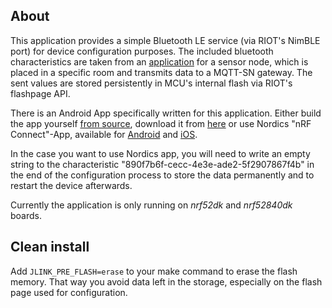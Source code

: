 ## About

This application provides a simple Bluetooth LE service (via RIOT's
NimBLE port) for device configuration purposes. The included bluetooth
characteristics are taken from an
[application](https://github.com/HendrikVE/smarthome2/tree/master/ESP32/window_alert_riot) for
a sensor node, which is placed in a specific room and transmits data to
a MQTT-SN gateway.
The sent values ​​are stored persistently in MCU's internal flash via
RIOT's flashpage API.

There is an Android App specifically written for this application.
Either build the app yourself
[from source](https://github.com/HendrikVE/smarthome2/tree/master/AndroidApp/WindowAlarmConfig),
download it from
[here](https://play.google.com/store/apps/details?id=de.vanappsteer.windowalarmconfig)
or use Nordics "nRF Connect"-App, available for
[Android](https://play.google.com/store/apps/details?id=no.nordicsemi.android.mcp)
and
[iOS](https://itunes.apple.com/us/app/nrf-connect/id1054362403).

In the case you want to use Nordics app, you will need to write an empty string to the
characteristic "890f7b6f-cecc-4e3e-ade2-5f2907867f4b" in the end of the configuration process
to store the data permanently and to restart the device afterwards.

Currently the application is only running on *nrf52dk* and *nrf52840dk* boards.

## Clean install

Add `JLINK_PRE_FLASH=erase` to your make command to erase the flash memory.
That way you avoid data left in the storage, especially on the flash page
used for configuration.

